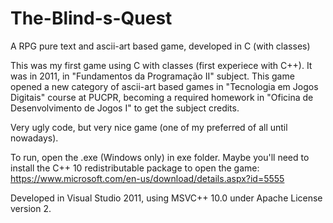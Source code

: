 # The-Blind-s-Quest
A RPG pure text and ascii-art based game, developed in C (with classes)

This was my first game using C with classes (first experiece with C++). It was in 2011, in "Fundamentos da Programação II" subject.
This game opened a new category of ascii-art based games in "Tecnologia em Jogos Digitais" course at PUCPR, becoming a required homework in "Oficina de Desenvolvimento de Jogos I" to get the subject credits.

Very ugly code, but very nice game (one of my preferred of all until nowadays).

To run, open the .exe (Windows only) in exe folder. Maybe you'll need to install the C++ 10 redistributable package to open the game: https://www.microsoft.com/en-us/download/details.aspx?id=5555

Developed in Visual Studio 2011, using MSVC++ 10.0 under Apache License version 2.
